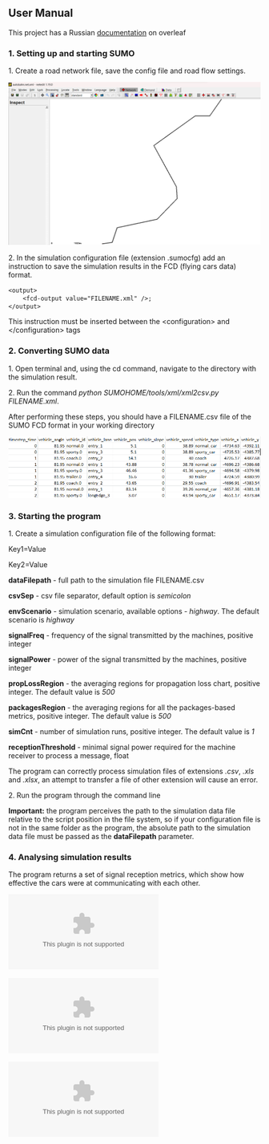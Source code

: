 ## User Manual
This project has a Russian [documentation](https://www.overleaf.com/read/vdztcprygdmj#011a6f) on overleaf
### 1\. Setting up and starting SUMO
1\. Create a road network file, save the config file and road flow settings.

![5G_NR_V2X_simulator](/images/SUMO_highway.png)

2\. In the simulation configuration file (extension .sumocfg) add an instruction to save the simulation results in the FCD (flying cars data) format.

	<output>
		<fcd-output value="FILENAME.xml" />;
	</output>

This instruction must be inserted between the &lt;configuration&gt; and &lt;/configuration&gt; tags

### 2\. Converting SUMO data

1\. Open terminal and, using the cd command, navigate to the directory with the simulation result.

2\. Run the command *python SUMOHOME/tools/xml/xml2csv.py FILENAME.xml*.

After performing these steps, you should have a FILENAME.csv file of the SUMO FCD format in your working directory

![5G_NR_V2X_simulator](/images/FCD_processed.png)

### 3\. Starting the program

1\. Create a simulation configuration file of the following format:

Key1=Value

Key2=Value

**dataFilepath** - full path to the simulation file FILENAME.csv

**csvSep** - csv file separator, default option is *semicolon*

**envScenario** - simulation scenario, available options - *highway*. The default scenario is *highway*

**signalFreq** - frequency of the signal transmitted by the machines, positive integer

**signalPower** - power of the signal transmitted by the machines, positive integer

**propLossRegion** - the averaging regions for propagation loss chart, positive integer. The default value is *500*

**packagesRegion** - the averaging regions for all the packages-based metrics, positive integer. The default value 
is *500*

**simCnt** - number of simulation runs, positive integer. The default value is *1*

**receptionThreshold** - minimal signal power required for the machine receiver to process a message, float

The program can correctly process simulation files of extensions *.csv*, *.xls* and *.xlsx*, an attempt to transfer 
a file of other extension will cause an error.

2\. Run the program through the command line

**Important:** the program perceives the path to the simulation data file relative to the script position in the file
system, so if your configuration file is not in the same folder as the program, the absolute path to the simulation data
file must be passed as the **dataFilepath** parameter.

### 4\. Analysing simulation results
The program returns a set of signal reception metrics, which show how effective the cars were at communicating 
with each other.

![5G_NR_V2X_simulator](/images/metrics/PL.eps)

![5G_NR_V2X_simulator](/images/metrics/PLR.eps)

![5G_NR_V2X_simulator](/images/metrics/PRR.eps)
